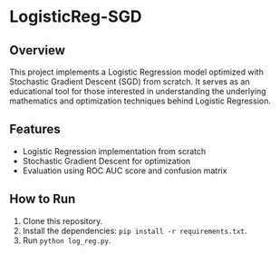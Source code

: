 # LogisticReg-SGD

## Overview
This project implements a Logistic Regression model optimized with Stochastic Gradient Descent (SGD) from scratch. It serves as an educational tool for those interested in understanding the underlying mathematics and optimization techniques behind Logistic Regression.

## Features
- Logistic Regression implementation from scratch
- Stochastic Gradient Descent for optimization
- Evaluation using ROC AUC score and confusion matrix

## How to Run
1. Clone this repository.
2. Install the dependencies: `pip install -r requirements.txt`.
3. Run `python log_reg.py`.
